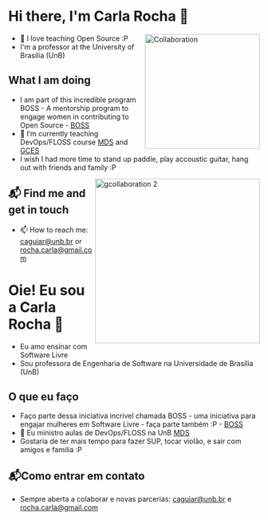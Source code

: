 # Hi there, I'm Carla Rocha 👋

<img align='right' alt="Collaboration" src="https://media.giphy.com/media/3ov9k5wE5YQjFPDfhe/giphy.gif" width="230"/>


- 👯 I love teaching Open Source  :P
- I'm a professor at the University of Brasília (UnB) 


##  What I am doing

- I am part of this incredible program BOSS - A mentorship program to engage women in contributing to Open Source -  [BOSS](https://github.com/BOSS-BigOpenSourceSister)
- 🌱 I’m currently teaching DevOps/FLOSS course [MDS](https://github.com/fga-eps-mds) and [GCES](https://github.com/FGA-GCES/A-disciplina)
- I wish I had more time to stand up paddle, play accoustic guitar, hang out with friends and family :P

<img align='right' alt="gcollaboration 2" src="https://media.giphy.com/media/xTiTnIOWWE55fuRt1S/giphy.gif" width="330"/>

## 📬 Find me and get in touch
- 📫 How to reach me: caguiar@unb.br or rocha.carla@gmail.com



# Oie! Eu sou a Carla Rocha 👋

- Eu amo ensinar com Software Livre
- Sou professora de Engenharia de Software na Universidade de Brasília (UnB)

## O que eu faço
- Faço parte dessa iniciativa incrivel chamada BOSS - uma iniciativa para engajar mulheres em Software Livre - faça parte também :P - [BOSS](https://github.com/BOSS-BigOpenSourceSister)
- 🌱  Eu ministro aulas de DevOps/FLOSS na UnB [MDS](https://github.com/fga-eps-mds)
- Gostaria de ter mais tempo para fazer SUP, tocar violão, e sair com amigos e familia :P

## 📬Como entrar em contato
- Sempre aberta a colaborar e novas parcerias: caguiar@unb.br e rocha.carla@gmail.com






